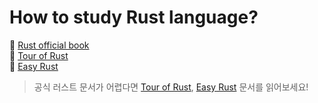 
# How to study Rust language?

📃 [Rust official book](https://doc.rust-lang.org/book/)<br>
📃 [Tour of Rust](https://tourofrust.com/)<br>
📃 [Easy Rust](https://dhghomon.github.io/easy_rust)<br>

> 공식 러스트 문서가 어렵다면 [Tour of Rust](https://tourofrust.com/), [Easy Rust](https://dhghomon.github.io/easy_rust) 문서를 읽어보세요!